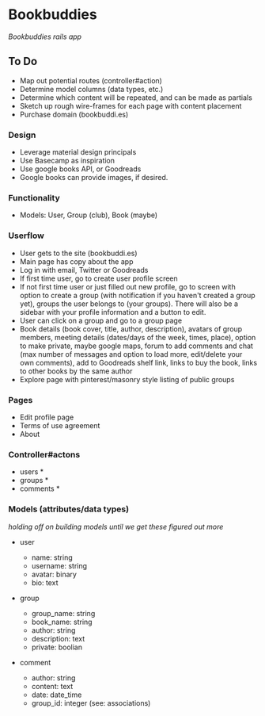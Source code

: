 # Bookbuddies
_Bookbuddies rails app_

## To Do
* Map out potential routes (controller#action)
* Determine model columns (data types, etc.)
* Determine which content will be repeated, and can be made as partials
* Sketch up rough wire-frames for each page with content placement
* Purchase domain (bookbuddi.es)

### Design
* Leverage material design principals
* Use Basecamp as inspiration
* Use google books API, or Goodreads
* Google books can provide images, if desired.

### Functionality
* Models: User, Group (club), Book (maybe)

### Userflow
* User gets to the site (bookbuddi.es)
* Main page has copy about the app
* Log in with email, Twitter or Goodreads
* If first time user, go to create user profile screen
* If not first time user or just filled out new profile, go to screen with option to create a group (with notification if you haven't created a group yet), groups the user belongs to (your groups).  There will also be a sidebar with your profile information and a button to edit.
* User can click on a group and go to a group page
* Book details (book cover, title, author, description), avatars of group members, meeting details (dates/days of the week, times, place), option to make private, maybe google maps, forum to add comments and chat (max number of messages and option to load more, edit/delete your own comments), add to Goodreads shelf link, links to buy the book, links to other books by the same author
* Explore page with pinterest/masonry style listing of public groups

### Pages
* Edit profile page
* Terms of use agreement
* About

### Controller#actons
* users
	* 
* groups
	* 
* comments
	*

### Models (attributes/data types)
_holding off on building models until we get these figured out more_

* user
	* name: string
	* username: string
	* avatar: binary
	* bio: text

* group
	* group_name: string
	* book_name: string
	* author: string
	* description: text
	* private: boolian

* comment
	* author: string
	* content: text
	* date: date_time
	* group_id: integer (see: associations)
